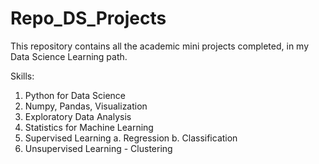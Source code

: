 # Repo_DS_Projects
This repository contains all the academic mini projects completed, in my Data Science Learning path.

Skills:
  1. Python for Data Science
  2. Numpy, Pandas, Visualization
  3. Exploratory Data Analysis
  4. Statistics for Machine Learning
  5. Supervised Learning
    a. Regression
    b. Classification
  6. Unsupervised Learning - Clustering
